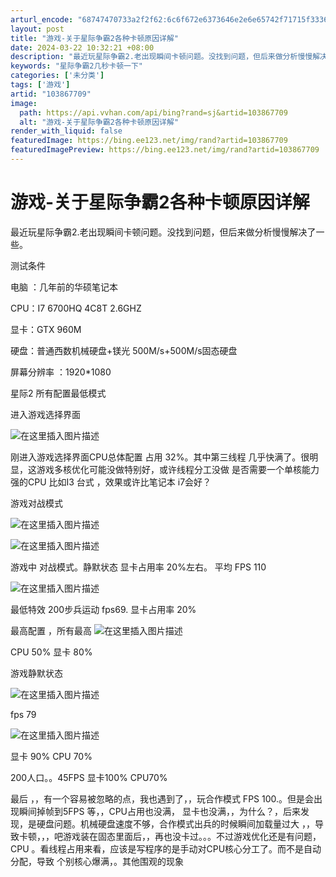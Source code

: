 ```yaml
---
arturl_encode: "68747470733a2f2f62:6c6f672e6373646e2e6e65742f71715f33363739353132302f:61727469636c652f64657461696c732f313033383637373039"
layout: post
title: "游戏-关于星际争霸2各种卡顿原因详解"
date: 2024-03-22 10:32:21 +08:00
description: "最近玩星际争霸2.老出现瞬间卡顿问题。没找到问题，但后来做分析慢慢解决了一些。测试条件电脑 ：几年前"
keywords: "星际争霸2几秒卡顿一下"
categories: ['未分类']
tags: ['游戏']
artid: "103867709"
image:
  path: https://api.vvhan.com/api/bing?rand=sj&artid=103867709
  alt: "游戏-关于星际争霸2各种卡顿原因详解"
render_with_liquid: false
featuredImage: https://bing.ee123.net/img/rand?artid=103867709
featuredImagePreview: https://bing.ee123.net/img/rand?artid=103867709
---
```


# 游戏-关于星际争霸2各种卡顿原因详解

最近玩星际争霸2.老出现瞬间卡顿问题。没找到问题，但后来做分析慢慢解决了一些。
  
测试条件
  
电脑 ：几年前的华硕笔记本
  
CPU：I7 6700HQ 4C8T 2.6GHZ
  
显卡：GTX 960M
  
硬盘：普通西数机械硬盘+镁光 500M/s+500M/s固态硬盘
  
屏幕分辨率 ：1920*1080

星际2 所有配置最低模式

进入游戏选择界面
  
![在这里插入图片描述](https://i-blog.csdnimg.cn/blog_migrate/629eae1fd94c9ee49fb973bfac31750e.png)
  
刚进入游戏选择界面CPU总体配置 占用 32%。其中第三线程 几乎快满了。很明显，这游戏多核优化可能没做特别好，或许线程分工没做 是否需要一个单核能力强的CPU 比如I3 台式 ，效果或许比笔记本 i7会好？

游戏对战模式
  
![在这里插入图片描述](https://i-blog.csdnimg.cn/blog_migrate/5a10de88b3c926b346f6c46a4b48c239.png)

![在这里插入图片描述](https://i-blog.csdnimg.cn/blog_migrate/d97f745598bf59e82eb9d7efec889983.png)
  
游戏中 对战模式。静默状态 显卡占用率 20%左右。 平均 FPS 110

![在这里插入图片描述](https://i-blog.csdnimg.cn/blog_migrate/8274c4cf909e57642a4ac5c52395ff98.png)

最低特效 200步兵运动 fps69. 显卡占用率 20%

最高配置 ，所有最高
![在这里插入图片描述](https://i-blog.csdnimg.cn/blog_migrate/4e63e0195e079b88513a5c61c59b4e86.png)
  
CPU 50% 显卡 80%

游戏静默状态
  
![在这里插入图片描述](https://i-blog.csdnimg.cn/blog_migrate/efced467963515e5c7c9907a18d08665.png)

fps 79
  
![在这里插入图片描述](https://i-blog.csdnimg.cn/blog_migrate/95fa928c18539faf0ae2417ba73b9a1b.png)
  
显卡 90% CPU 70%

200人口。。45FPS 显卡100% CPU70%

最后 ，，有一个容易被忽略的点，我也遇到了，，玩合作模式 FPS 100.。但是会出现瞬间掉帧到5FPS 等，，CPU占用也没满， 显卡也没满，，为什么？，后来发现，是硬盘问题。机械硬盘速度不够，合作模式出兵的时候瞬间加载量过大 ，，导致卡顿，，，吧游戏装在固态里面后，，再也没卡过。。。不过游戏优化还是有问题，CPU 。看线程占用来看，应该是写程序的是手动对CPU核心分工了。而不是自动分配，导致 个别核心爆满，。其他围观的现象